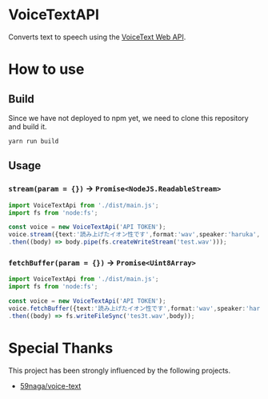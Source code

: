# VoiceTextAPI
Converts text to speech using the [VoiceText Web API](https://cloud.voicetext.jp/webapi/docs/api).

# How to use

## Build
Since we have not deployed to npm yet, we need to clone this repository and build it.
```
yarn run build
```
## Usage
### ```stream(param = {})``` -> ```Promise<NodeJS.ReadableStream>```
```ts
import VoiceTextApi from './dist/main.js';
import fs from 'node:fs';

const voice = new VoiceTextApi('API TOKEN');
voice.stream({text:'読み上げたイオン性です',format:'wav',speaker:'haruka',speed:50})
.then((body) => body.pipe(fs.createWriteStream('test.wav')));
```
### ```fetchBuffer(param = {})``` -> ```Promise<Uint8Array>```
```ts
import VoiceTextApi from './dist/main.js';
import fs from 'node:fs';

const voice = new VoiceTextApi('API TOKEN');
voice.fetchBuffer({text:'読み上げたイオン性です',format:'wav',speaker:'haruka',speed:50})
.then((body) => fs.writeFileSync('tes3t.wav',body));
```

# Special Thanks
This project has been strongly influenced by the following projects.
- [59naga/voice-text](https://github.com/59naga/voice-text)
